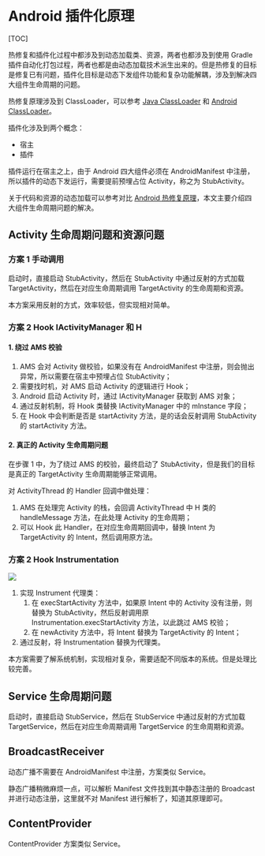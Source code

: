 # Android 插件化原理

[TOC]

热修复和插件化过程中都涉及到动态加载类、资源，两者也都涉及到使用 Gradle 插件自动化打包过程，两者也都是由动态加载技术派生出来的。但是热修复的目标是修复已有问题，插件化目标是动态下发组件功能和复杂功能解耦，涉及到解决四大组件生命周期的问题。

热修复原理涉及到 ClassLoader，可以参考 [Java ClassLoader](../编程语言/Java/Java%20ClassLoader.md) 和 [Android ClassLoader](./Android%20ClassLoader.md)。

插件化涉及到两个概念：
- 宿主
- 插件

插件运行在宿主之上，由于 Android 四大组件必须在 AndroidManifest 中注册，所以插件的动态下发运行，需要提前预埋占位 Activity，称之为 StubActivity。

关于代码和资源的动态加载可以参考对比 [Android 热修复原理](./Android%20热修复原理.md)，本文主要介绍四大组件生命周期问题的解决。

## Activity 生命周期问题和资源问题

### 方案 1 手动调用

启动时，直接启动 StubActivity，然后在 StubActivity 中通过反射的方式加载 TargetActivity，然后在对应生命周期调用 TargetActivity 的生命周期和资源。

本方案采用反射的方式，效率较低，但实现相对简单。

### 方案 2 Hook IActivityManager 和 H

#### 1. 绕过 AMS 校验

1. AMS 会对 Activity 做校验，如果没有在 AndroidManifest 中注册，则会抛出异常，所以需要在宿主中预埋占位 StubActivity；
2. 需要找时机，对 AMS 启动 Activity 的逻辑进行 Hook；
3. Android 启动 Activity 时，通过 IActivityManager 获取到 AMS 对象；
4. 通过反射机制，将 Hook 类替换 IActivityManager 中的 mInstance 字段；
5. 在 Hook 中会判断是否是 startActivity 方法，是的话会反射调用 StubActivity 的 startActivity 方法。

#### 2. 真正的 Activity 生命周期问题

在步骤 1 中，为了绕过 AMS 的校验，最终启动了 StubActivity，但是我们的目标是真正的 TargetActivity 生命周期能够正常调用。

对 ActivityThread 的 Handler 回调中做处理：
1. AMS 在处理完 Activity 的栈，会回调 ActivityThread 中 H 类的 handleMessage 方法，在此处理 Activity 的生命周期；
2. 可以 Hook 此 Handler，在对应生命周期回调中，替换 Intent 为 TargetActivity 的 Intent，然后调用原方法。

### 方案 2 Hook Instrumentation


![](https://blog-pic-1251295613.cos.ap-guangzhou.myqcloud.com/1692801513.309739SmartPic.png)

1. 实现 Instrument 代理类：
   1. 在 execStartActivity 方法中，如果原 Intent 中的 Activity 没有注册，则替换为 StubActivity，然后反射调用原 Instrumentation.execStartActivity 方法，以此跳过 AMS 校验；
   2. 在 newActivity 方法中，将 Intent 替换为 TargetActivity 的 Intent；
2. 通过反射，将 Instrumentation 替换为代理类。

本方案需要了解系统机制，实现相对复杂，需要适配不同版本的系统。但是处理比较完善。

##  Service 生命周期问题

启动时，直接启动 StubService，然后在 StubService 中通过反射的方式加载 TargetService，然后在对应生命周期调用 TargetService 的生命周期和资源。

## BroadcastReceiver

动态广播不需要在 AndroidManifest 中注册，方案类似 Service。

静态广播稍微麻烦一点，可以解析 Manifest 文件找到其中静态注册的 Broadcast 并进行动态注册，这里就不对 Manifest 进行解析了，知道其原理即可。

## ContentProvider

ContentProvider 方案类似 Service。